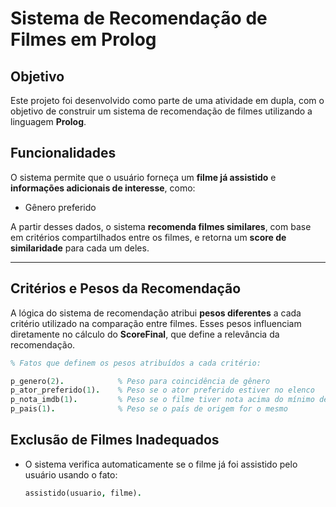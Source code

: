 # Sistema de Recomendação de Filmes em Prolog

## Objetivo

Este projeto foi desenvolvido como parte de uma atividade em dupla, com o objetivo de construir um sistema de recomendação de filmes utilizando a linguagem **Prolog**.

## Funcionalidades

O sistema permite que o usuário forneça um **filme já assistido** e **informações adicionais de interesse**, como:

- Gênero preferido

A partir desses dados, o sistema **recomenda filmes similares**, com base em critérios compartilhados entre os filmes, e retorna um **score de similaridade** para cada um deles.

---
## Critérios e Pesos da Recomendação

A lógica do sistema de recomendação atribui **pesos diferentes** a cada critério utilizado na comparação entre filmes. Esses pesos influenciam diretamente no cálculo do **ScoreFinal**, que define a relevância da recomendação.

```prolog
% Fatos que definem os pesos atribuídos a cada critério:

p_genero(2).            % Peso para coincidência de gênero
p_ator_preferido(1).    % Peso se o ator preferido estiver no elenco
p_nota_imdb(1).         % Peso se o filme tiver nota acima do mínimo desejado
p_pais(1).              % Peso se o país de origem for o mesmo
```

## Exclusão de Filmes Inadequados

- O sistema verifica automaticamente se o filme já foi assistido pelo usuário usando o fato:
  ```prolog
  assistido(usuario, filme).
  ```

